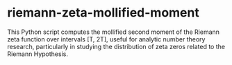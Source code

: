 # riemann-zeta-mollified-moment
This Python script computes the mollified second moment of the Riemann zeta function over intervals [T, 2T], useful for analytic number theory research, particularly in studying the distribution of zeta zeros related to the Riemann Hypothesis.
